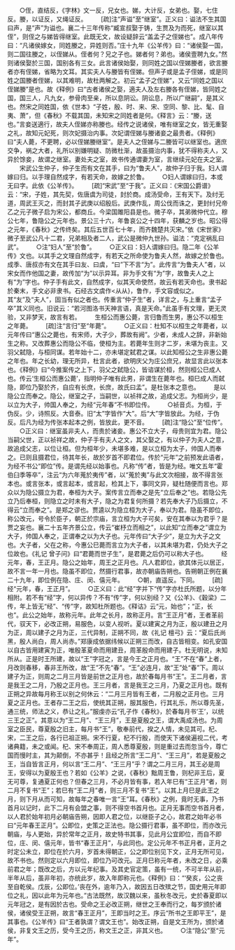 <!-- { "loadSidebar": true } -->
　　○侄，直结反，《字林》文一反，兄女也。娣，大计反，女弟也。娶，七住反。媵，以证反，又绳证反。 
　　[疏]注“声谥”至“继室”。正义曰：谥法不生其国曰声，是“声”为谥也。襄二十三年传称“臧宣叔娶于铸，生贾及为而死，继室以其侄”，则侄之与娣皆得继室。此既无文，故设疑辞云“盖孟子之侄娣也”。成八年传曰：“凡诸侯嫁女，同姓媵之，异姓则否。”庄十九年《公羊传》曰：“诸侯娶一国，则二国往媵之，以侄娣从。侄者何？兄之子也。娣者何？弟也。诸侯壹聘九女。”然则诸侯娶於三国，国别各有三女。此言诸侯始娶，则同姓之国以侄娣媵者，欲言媵者亦有侄娣，省略为文耳。其实夫人与媵皆有侄娣。但声子或是孟子侄娣，或是同姓之国媵者侄娣，以其难明，故杜两解之。初云“孟子之侄娣”，又云“同姓之国以侄娣媵”是也。故《释例》曰“古者诸侯之娶，適夫人及左右媵各有侄娣，皆同姓之国，国三人，凡九女，参骨肉至亲，所以息阴讼。阴讼息，所以广继嗣”，是其义也。然宋之同姓国，依《世本》“子姓，殷、时、来、宋、空同、黎、比、髦、自夷、萧”，但《春秋》不载其国，未知宋之同姓者是何。《释言》云：“媵，送也。”言妾送適行，故夫人侄娣亦称媵也。经传之说诸侯，唯有继室之女，皆无重娶之礼，故知元妃死，则次妃摄治内事。次妃谓侄娣与媵诸妾之最贵者。《释例》曰“夫人薨，不更聘，必以侄娣媵继室”。是夫人之侄娣与二媵皆可以继室也。適庶交争，祸之大者，礼所以别嫌明疑、防微杜渐，故虽摄治内事，犹不得称夫人，又异於馀妾，故谓之继室。妻处夫之室，故书传通谓妻为室，言继续元妃在夫之室。
　　宋武公生仲子，仲子生而有文在其手，曰为“鲁夫人”，故仲子归于我。妇人谓嫁曰归。以手理自然成字，有若天命，故嫁之於鲁。
　　○妇人谓嫁曰归，本或无曰字。此依《公羊传》。 
　　[疏]“宋武”至“于我”。正义曰：《宋国公爵谱》云：“宋，子姓，其先契，佐唐虞为司徒，封於商。成汤受命，王有天下。及纣无道，周武王灭之，而封其子武庚以绍殷后。武庚作乱，周公伐而诛之，更封纣兄帝乙之元子微子启为宋公，都商丘。今梁国雎阳县是也。微子卒，其弟微仲代立。穆公七年，鲁隐公之元年也。景公三十六，年鲁哀公之十四年，获麟之岁也。昭公得之元年，《春秋》之传终矣。其后五世百七十年，而齐魏楚共灭宋。”依《宋世家》微子至武公凡十二君，兄弟相及者二人，武公是微仲九世孙。谥法：“克定祸乱曰武”。
　　○注“妇人”至“於鲁”。
　　○正义曰：妇人谓嫁曰归。隐二年《公羊传》文也。以其手之文理自然成字，有若天之所命使为鲁夫人然，故嫁之於鲁也。成季、唐叔亦有文在其手曰友、曰虞，“曰”下不言“为”。此传言“为鲁夫人”者，以宋女而作他国之妻，故传加“为”以示异耳。非为手文有“为”字，故鲁夫人之上有“为”字也。仲子手有此文，自然成字，似其天命使然，故云有若天命也。隶书起於秦末，手文必非隶书。石经古文虞作<从从}，鲁作，手文容或似之。其“友”及“夫人”，固当有似之者也。传重言“仲子生”者，详言之，与上重言“孟子卒”其义同也。旧说云：“若河图洛书天神言语，真是天命。”此虽手有文理，更无灵验，又非梦天，故言有若。
　　生桓公而惠公薨，言归鲁而生男，惠公不以桓生之年薨。 
　　[疏]注“言归”至“年薨”。
　　○正义曰：杜知不以桓生之年薨者，以元年传曰“惠公之薨也，有宋师，大子少，葬故有阙”。少者，未成人之辞，非新始生之称。又改葬惠公而隐公不临，使桓为主。若薨年生则才二岁，未堪为丧主。又羽父弑隐，与桓同谋。若年始十二，亦未堪定弑君之谋。以此知桓公之生非惠公薨之年也。年之长幼，理无所异，杜言此者，欲明庆父为庄公庶兄，故显言此以张本也。《释例》曰“今推案传之上下，羽父之弑隐公，皆谘谋於桓，然则桓公巳成人也。传云‘生桓公而惠公薨’，指明仲子唯有此男，非谓生在薨年也。桓巳成人而弑隐，即位乃娶於齐，自应有长庶，长庶，故氏曰孟”。是杜张本之意也。
　　是以隐公立而奉之。隐公，继室之子，当嗣世，以祯祥之故，追成父志。为桓尚少，是以立为大子，帅国人奉之，为经“元年春”不书即位传。
　　○祯音贞。为桓，于伪反。少，诗照反。大音泰。旧“太”字皆作“大”。后“大”字皆放此。为经，于伪反。后凡为经为传张本起本之例，皆放此，更不音。 
　　[疏]注“隐公”至“位传”。
　　○正义曰：继室虽非夫人，而贵於诸妾。惠公不立大子，母贵则宜为君。隐公当嗣父世，正以祯祥之故，仲子手有夫人之文，其父娶之，有以仲子为夫人之意，故追成父志，以位让桓。但为桓年少，未堪多难，是以立桓为太子，帅国人而奉之。已则且摄君位，待其年长，故於岁首不即君位。传於“元年”之前预发此语者，为经不书公“即位”传。是谓先经以始事也。凡称“传”者，皆是为经。唯文五年“霍伯臼季等卒”，注云“为六年蒐於夷传”者，以“蒐於夷”与此文次相接，故不得言张本也。或言张本，或言起本，或言起，检其上下，事同文异，疑杜随便而言也。郑众以为隐公摄立为君，奉桓为大子。案传言立而奉之是先“立后奉之”也。若隐公先立乃后奉桓，则隐立之时未有大子，隐之为君复何所摄？若先奉大子乃后摄立，不得云“立而奉之”。是郑之谬也。贾逵以为隐立桓为大子，奉以为君。隐虽不即位，称公改元，号令於臣子，朝正於宗庙，言立桓为大子可矣，安在其奉以为君乎？是贾之妄也。襄二十五年齐景公立，传云“崔杼立而相之”，以此知“立而奉之”谓立为大子，帅国人奉之，正谓奉之以为大子也。元年传曰“大子少”，是立为大子之文也。大子者，父在之称，今惠公巳薨而言立为大子者，以其未堪为君，仍处大子之位故也。《礼记 曾子问》曰“君薨而世子生”，是君薨之后仍可以称大子也。
　　经元年，春，王正月。隐公之始年，周王之正月也。凡人君即位，欲其体元以居正，故不言一年一月也。隐虽不即位，然摄行君事，故亦朝庙告朔也。告朔朝正例在襄二十九年，即位例在隐、庄、闵、僖元年。
　　○朝，直遥反。下同。 
　　[疏]经“元年，春，王正月”。
　　○正义曰：此“经”字并下“传”字亦杜氏所题，以分年相附。若不有“经”字，何以异传？不有“传”字，何以别经？又《公羊》、《穀梁》二传，年上皆无“经”、“传”字，故知杜所题也。《释诂》云“元，始也”；“正，长也”。此公之始年，故称元年。此年之长月，故称正月。言“王正月”者，王者革前代，驭天下，必改正朔，易服色，以变人视听。夏以建寅之月为正，殷以建丑之月为正，周以建子之月为正，三代异制，正朔不同，故《礼记 檀弓》云：“夏后氏尚黑，殷人尚白，周人尚赤。”郑康成依据纬候以正朔三而改，自古皆相变。如孔安国以自古皆用建寅为正，唯殷革夏命而用建丑，周革殷命而用建子。杜无明说，未知所从。正是时王所建，故以“王”字冠之，言是今王之正月也。“王”不在“春”上者，月改则春移，春非王所改，故“王”不先“春”。“王”必连月，故“王”处“春”下。周以建子为正，则周之二月三月皆是前世之正月也，故於春每月书“王”。王二月者，言是我王之二月，乃殷之正月也。王三月者，言是我王之三月，乃夏之正月也。既有正朔之异故每月称王以别之何休云：“二月三月皆有王者，二月殷之正月也。三月夏之正月也。王者存二王之后，使统其正朔，服其服色，行其礼乐，所以尊先圣，通三统，师法之义，恭让之礼。”服虔亦云“孔子作《春秋》，於春每月书‘王’，以统三王之正”。其意以为“王二月”、“王三月”，王是夏殷之王，谓大禹成汤也。为周室之臣民，尊夏殷之旧主，每月书“王”，敬奉前代，揆之人情，未见其可。杞、宋，二王之后，各行已祖正朔。宋不行夏，杞不行殷，而使天下诸侯遍视二代，考诸典籍，未之或闻。杞、宋不奉周正，周人悉尊夏殷，则是重过去而忽当今，尊亡国而慢时主，其为颠倒，不亦甚乎！且经之所言“王二月”、“王三月”，若是夏殷之王，当自皆言正月，何以言“王二月”、“王三月”乎？谓之二月三月，其王必是周王，安得以为夏殷王也？若如《公羊》之说，《春秋》黜周王鲁，则杞非王后，夏无可尊，复通夏正何也？但春之三月，不必月皆有事，若入年巳有“王正月”者，则二月不复书“王”；若巳有“王二月”者，则三月不复书“王”。以其上月巳是此王之月，则下月从而可知，故每年之春唯一言“王”耳。《春秋》之例，竟时无事，乃书首月以记时，此下二月有会盟之事，则不得空书首月也。正月无事而空书首月者，以人君於始年初月必朝庙告朔，因即人君之位，以继臣子之心，故君之始年必书曰“元年春王正月”。公即位，史策之正法也。隐公摄行君事，虽不即位，而亦改元朝庙，与人更始，异於常年之正月，故史特书其事，见此月公宜即位，而自不即位，庄、闵、僖元年，皆书“春王正月”，与此同也。定公元年不书正月者，正月之时定公未立，即位在於六月，岁首未得朝正，公之即位别见下文，正月无所可见，故不书也。然则定以六月即位，即位乃可改元。正月巳称元年者，未改之日，必乘前君之年；既改之后，方以元年纪事。及其史官定策，虽有一统，不可半年从前，半年从后，虽非年初，亦统此岁，故入年即称元也。《释例》曰：“‘癸亥，公之丧至自乾侯。戊辰，公即位。’丧在外，逾年乃入，故因五日改殡之节，国史用元年即位之礼，因以此年为元年也。”古法既然，故汉魏以来，虽秋冬改元，史於春夏即以元年冠之，是有因於古也。受命之王必改正朔，继世之王奉而行之，每岁颁於诸侯，诸侯受王正朔，故言“春王正月”，王即当时之王。序云“所书之王即平王”，是其事也。《公羊传》曰“王者孰谓？谓文王也”。始改正朔，自是文王所为，颁於诸侯，非复文王之历，受今王之历，称文王之正，非其义也。
　　○注“隐公”至“元年”。
